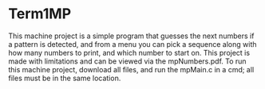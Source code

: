 # Term1MP

This machine project is a simple program that guesses the next numbers if a pattern is detected, and from a menu you can pick a sequence along with how many numbers to print, and which number to start on. 
This project is made with limitations and can be viewed via the mpNumbers.pdf.
To run this machine project, download all files, and run the mpMain.c in a cmd; all files must be in the same location.
